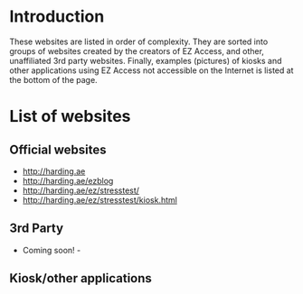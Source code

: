# Introduction #

These websites are listed in order of complexity. They are sorted into
groups of websites created by the creators of EZ Access, and other,
unaffiliated 3rd party websites. Finally, examples (pictures) of kiosks and other applications using EZ Access not accessible on the Internet is listed at the bottom of the page.

# List of websites #

## Official websites ##

  * http://harding.ae
  * http://harding.ae/ezblog
  * http://harding.ae/ez/stresstest/
  * http://harding.ae/ez/stresstest/kiosk.html

## 3rd Party ##

- Coming soon! -

## Kiosk/other applications ##